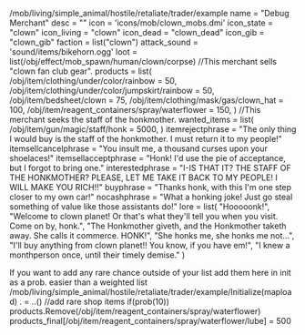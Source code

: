 
/mob/living/simple_animal/hostile/retaliate/trader/example
	name = "Debug Merchant"
	desc = ""
	icon = 'icons/mob/clown_mobs.dmi'
	icon_state = "clown"
	icon_living = "clown"
	icon_dead = "clown_dead"
	icon_gib = "clown_gib"
	faction = list("clown")
	attack_sound = 'sound/items/bikehorn.ogg'
	loot = list(/obj/effect/mob_spawn/human/clown/corpse)
	//This merchant sells "clown fan club gear".
	products = list(
		/obj/item/clothing/under/color/rainbow = 50,
		/obj/item/clothing/under/color/jumpskirt/rainbow = 50,
		/obj/item/bedsheet/clown = 75,
		/obj/item/clothing/mask/gas/clown_hat = 100,
		/obj/item/reagent_containers/spray/waterflower = 150,
	)
	//This merchant seeks the staff of the honkmother.
	wanted_items = list(
		/obj/item/gun/magic/staff/honk = 5000,
	)
	itemrejectphrase = "The only thing I would buy is the staff of the honkmother. I must return it to my people!"
	itemsellcancelphrase = "You insult me, a thousand curses upon your shoelaces!"
	itemsellacceptphrase = "Honk! I'd use the pie of acceptance, but I forgot to bring one."
	interestedphrase = "I-IS THAT IT? THE STAFF OF THE HONKMOTHER? PLEASE, LET ME TAKE IT BACK TO MY PEOPLE! I WILL MAKE YOU RICH!!"
	buyphrase = "Thanks honk, with this I'm one step closer to my own car!"
	nocashphrase = "What a honking joke! Just go steal something of value like those assistants do!"
	lore = list(
		"Hooooonk!",
		"Welcome to clown planet! Or that's what they'll tell you when you visit. Come on by, honk.",
		"The Honkmother giveth, and the Honkmother taketh away. She calls it commerce. HONK!",
		"She honks me, she honks me not...",
		"I'll buy anything from clown planet!! You know, if you have em!",
		"I knew a monthperson once, until their timely demise."
	)


If you want to add any rare chance outside of your list add them here in init as a prob. easier than a weighted list
/mob/living/simple_animal/hostile/retaliate/trader/example/Initialize(mapload)
	. = ..()
	//add rare shop items
	if(prob(10))
		products.Remove(/obj/item/reagent_containers/spray/waterflower)
		products_final[/obj/item/reagent_containers/spray/waterflower/lube] = 500
